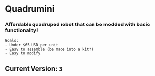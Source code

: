 # Quadrumini
### Affordable quadruped robot that can be modded with basic functionality!
```
Goals:
- Under $65 USD per unit
- Easy to assemble (be made into a kit?)
- Easy to modify
```
## Current Version: ` 3 `

